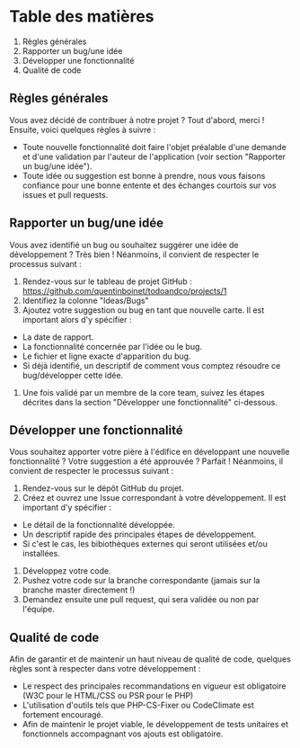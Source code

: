 # Table des matières

1. Règles générales
1. Rapporter un bug/une idée
1. Développer une fonctionnalité
1. Qualité de code

## Règles générales

Vous avez décidé de contribuer à notre projet ? Tout d'abord, merci ! Ensuite, voici quelques règles à suivre :
* Toute nouvelle fonctionnalité doit faire l'objet préalable d'une demande et d'une validation par l'auteur de l'application (voir section "Rapporter un bug/une idée").
* Toute idée ou suggestion est bonne à prendre, nous vous faisons confiance pour une bonne entente et des échanges courtois sur vos issues et pull requests.


## Rapporter un bug/une idée

Vous avez identifié un bug ou souhaitez suggérer une idée de développement ? Très bien ! Néanmoins, il convient de respecter le processus suivant :
1. Rendez-vous sur le tableau de projet GitHub : https://github.com/quentinboinet/todoandco/projects/1
1. Identifiez la colonne "Ideas/Bugs"
1. Ajoutez votre suggestion ou bug en tant que nouvelle carte. Il est important alors d'y spécifier :
  * La date de rapport.
  * La fonctionnalité concernée par l'idée ou le bug.
  * Le fichier et ligne exacte d'apparition du bug.
  * Si déjà identifié, un descriptif de comment vous comptez résoudre ce bug/développer cette idée.
1. Une fois validé par un membre de la core team, suivez les étapes décrites dans la section "Développer une fonctionnalité" ci-dessous.

## Développer une fonctionnalité

Vous souhaitez apporter votre pière à l'édifice en développant une nouvelle fonctionnalité ? Votre suggestion a été approuvée ? Parfait ! Néanmoins, il convient de respecter le processus suivant :
1. Rendez-vous sur le dépôt GitHub du projet.
1. Créez et ouvrez une Issue correspondant à votre développement. Il est important d'y spécifier :
  * Le détail de la fonctionnalité développée.
  * Un descriptif rapide des principales étapes de développement.
  * Si c'est le cas, les bibiothèques externes qui seront utilisées et/ou installées.
1. Développez votre code.
1. Pushez votre code sur la branche correspondante (jamais sur la branche master directement !)
1. Demandez ensuite une pull request, qui sera validée ou non par l'équipe.
  
## Qualité de code

Afin de garantir et de maintenir un haut niveau de qualité de code, quelques règles sont à respecter dans votre développement :
* Le respect des principales recommandations en vigueur est obligatoire (W3C pour le HTML/CSS ou PSR pour le PHP)
* L'utilisation d'outils tels que PHP-CS-Fixer ou CodeClimate est fortement encouragé.
* Afin de maintenir le projet viable, le développement de tests unitaires et fonctionnels accompagnant vos ajouts est obligatoire.
